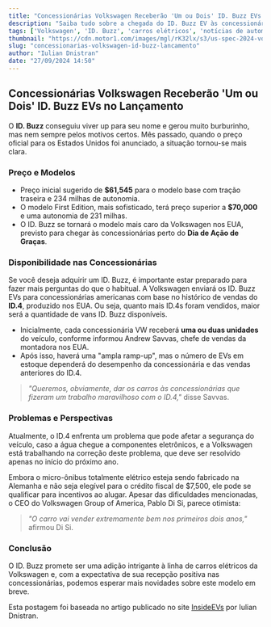 ```yaml
---
title: "Concessionárias Volkswagen Receberão 'Um ou Dois' ID. Buzz EVs no Lançamento"
description: "Saiba tudo sobre a chegada do ID. Buzz EV às concessionárias Volkswagen e suas implicações para os consumidores."
tags: ['Volkswagen', 'ID. Buzz', 'carros elétricos', 'notícias de automóveis']
thumbnail: "https://cdn.motor1.com/images/mgl/rK32lx/s3/us-spec-2024-volkswagen-id.-buzz-lwb-exterior-driving-shots.jpg"
slug: "concessionarias-volkswagen-id-buzz-lancamento"
author: "Iulian Dnistran"
date: "27/09/2024 14:50"
---
```


## Concessionárias Volkswagen Receberão 'Um ou Dois' ID. Buzz EVs no Lançamento

O **ID. Buzz** conseguiu viver up para seu nome e gerou muito burburinho, mas nem sempre pelos motivos certos. Mês passado, quando o preço oficial para os Estados Unidos foi anunciado, a situação tornou-se mais clara.

### Preço e Modelos
- Preço inicial sugerido de **$61,545** para o modelo base com tração traseira e 234 milhas de autonomia.
- O modelo First Edition, mais sofisticado, terá preço superior a **$70,000** e uma autonomia de 231 milhas.
- O ID. Buzz se tornará o modelo mais caro da Volkswagen nos EUA, previsto para chegar às concessionárias perto do **Dia de Ação de Graças**.

### Disponibilidade nas Concessionárias
Se você deseja adquirir um ID. Buzz, é importante estar preparado para fazer mais perguntas do que o habitual. A Volkswagen enviará os ID. Buzz EVs para concessionárias americanas com base no histórico de vendas do **ID.4**, produzido nos EUA. Ou seja, quanto mais ID.4s foram vendidos, maior será a quantidade de vans ID. Buzz disponíveis.

- Inicialmente, cada concessionária VW receberá **uma ou duas unidades** do veículo, conforme informou Andrew Savvas, chefe de vendas da montadora nos EUA.
- Após isso, haverá uma "ampla ramp-up", mas o número de EVs em estoque dependerá do desempenho da concessionária e das vendas anteriores do ID.4.

> *"Queremos, obviamente, dar os carros às concessionárias que fizeram um trabalho maravilhoso com o ID.4,"* disse Savvas.

### Problemas e Perspectivas
Atualmente, o ID.4 enfrenta um problema que pode afetar a segurança do veículo, caso a água chegue a componentes eletrônicos, e a Volkswagen está trabalhando na correção deste problema, que deve ser resolvido apenas no início do próximo ano.

Embora o micro-ônibus totalmente elétrico esteja sendo fabricado na Alemanha e não seja elegível para o crédito fiscal de $7,500, ele pode se qualificar para incentivos ao alugar. Apesar das dificuldades mencionadas, o CEO do Volkswagen Group of America, Pablo Di Si, parece otimista:

> *"O carro vai vender extremamente bem nos primeiros dois anos,"* afirmou Di Si.

### Conclusão
O ID. Buzz promete ser uma adição intrigante à linha de carros elétricos da Volkswagen e, com a expectativa de sua recepção positiva nas concessionárias, podemos esperar mais novidades sobre este modelo em breve.

Esta postagem foi baseada no artigo publicado no site [InsideEVs](https://insideevs.com/news/735310/volkswagen-dealers-id-buzz-allocation/) por Iulian Dnistran.